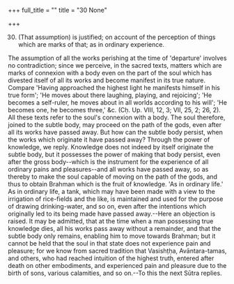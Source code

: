 +++
full_title = ""
title = "30 None"

+++


30. (That assumption) is justified; on account of the perception of things which are marks of that; as in ordinary experience.

The assumption of all the works perishing at the time of 'departure' involves no contradiction; since we perceive, in the sacred texts, matters which are marks of connexion with a body even on the part of the soul which has divested itself of all its works and become manifest in its true nature. Compare 'Having approached the highest light he manifests himself in his true form'; 'He moves about there laughing, playing, and rejoicing'; 'He becomes a self-ruler, he moves about in all worlds according to his will'; 'He becomes one, he becomes three,' &c. (Cḥ. Up. VIII, 12, 3; VII, 25, 2; 26, 2). All these texts refer to the soul's connexion with a body. The soul therefore, joined to the subtle body, may proceed on the path of the gods, even after all its works have passed away. But how can the subtle body persist, when the works which originate it have passed away? Through the power of knowledge, we reply. Knowledge does not indeed by itself originate the subtle body, but it possesses the power of making that body persist, even after the gross body--which is the instrument for the experience of all ordinary pains and pleasures--and all works have passed away, so as thereby to make the soul capable of moving on the path of the gods, and thus to obtain Brahman which is the fruit of knowledge. 'As in ordinary life.' As in ordinary life, a tank, which may have been made with a view to the irrigation of rice-fields and the like, is maintained and used for the purpose of drawing drinking-water, and so on, even after the intentions which originally led to its being made have passed away.--Here an objection is raised. It may be admitted, that at the time when a man possessing true knowledge dies, all his works pass away without a remainder, and that the subtle body only remains, enabling him to move towards Brahman; but it cannot be held that the soul in that state does not experience pain and pleasure; for we know from sacred tradition that Vasishṭḥa, Avāntara-tamas, and others, who had reached intuition of the highest truth, entered after death on other embodiments, and experienced pain and pleasure due to the birth of sons, various calamities, and so on.--To this the next Sūtra replies.

